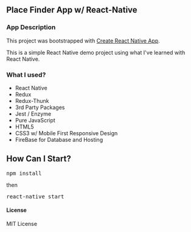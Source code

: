 ## Place Finder App w/ React-Native

### App Description

This project was bootstrapped with [Create React Native App](https://github.com/react-community/create-react-native-app).

This is a simple React Native demo project using what I've learned with React Native.

### What I used?

- React Native
- Redux
- Redux-Thunk
- 3rd Party Packages
- Jest / Enzyme
- Pure JavaScript
- HTML5
- CSS3 w/ Mobile First Responsive Design
- FireBase for Database and Hosting

## How Can I Start?

<pre>npm install</pre>
then
<pre>react-native start</pre>

#### License

MIT License
